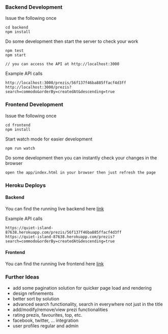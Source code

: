 ### Backend Development
Issue the following once
```
cd backend
npm install
```
Do some development then start the server to check your work
```
npm test
npm start

// you can access the API at http://localhost:3000
```
Example API calls
```
http://localhost:3000/prezis/56f137f46ba885ffacf4d3ff
http://localhost:3000/prezis?search=commodo&orderBy=createdAt&descending=true
```

### Frontend Development

Issue the following once

```
cd frontend
npm install
```

Start watch mode for easier development
```
npm run watch
```

Do some development then you can instantly check your changes in the browser
```
open the app/index.html in your browser then just refresh the page
```

### Heroku Deploys

#### Backend
You can find the running live backend here [link](https://quiet-island-87638.herokuapp.com/)

Example API calls
```
https://quiet-island-87638.herokuapp.com/prezis/56f137f46ba885ffacf4d3ff
https://quiet-island-87638.herokuapp.com/prezis?search=commodo&orderBy=createdAt&descending=true
```

#### Frontend
You can find the running live frontend here [link](https://shrouded-beyond-26595.herokuapp.com/app/)

### Further Ideas

 - add some pagination solution for quicker page load and rendering
 - design refinements
 - better sort by solution
 - advanced search functionality, search in everywhere not just in the title
 - add/modify/remove/view prezi functionalities
 - rating prezis, favourites, top, etc.
 - facebook, twitter, ... integration
 - user profiles regular and admin
